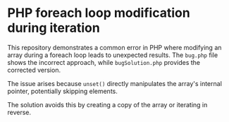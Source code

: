# PHP foreach loop modification during iteration
This repository demonstrates a common error in PHP where modifying an array during a foreach loop leads to unexpected results.  The `bug.php` file shows the incorrect approach, while `bugSolution.php` provides the corrected version.

The issue arises because `unset()` directly manipulates the array's internal pointer, potentially skipping elements.

The solution avoids this by creating a copy of the array or iterating in reverse.